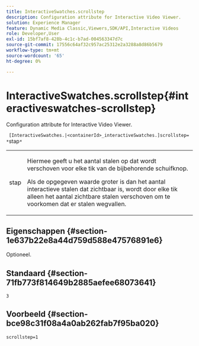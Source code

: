```yaml
---
title: InteractiveSwatches.scrollstep
description: Configuration attribute for Interactive Video Viewer.
solution: Experience Manager
feature: Dynamic Media Classic,Viewers,SDK/API,Interactive Videos
role: Developer,User
exl-id: 15bf7af8-428b-4c1c-b7ad-004563347d7c
source-git-commit: 17556c64af32c957ac25312e2a3288a8d86b5679
workflow-type: tm+mt
source-wordcount: '65'
ht-degree: 0%

---
```


# InteractiveSwatches.scrollstep{#interactiveswatches-scrollstep}

Configuration attribute for Interactive Video Viewer.

` [InteractiveSwatches.|<containerId>_interactiveSwatches.]scrollstep= *`stap`*`

<table id="table_441553CD34C94A58A9D7CBF772DEDDB6"> 
 <tbody> 
  <tr> 
   <td colname="col1"> <p> <span class="codeph"><span class="varname"> stap</span></span> </p> </td> 
   <td colname="col2"> <p>Hiermee geeft u het aantal stalen op dat wordt verschoven voor elke tik van de bijbehorende schuifknop. </p> <p>Als de opgegeven waarde groter is dan het aantal interactieve stalen dat zichtbaar is, wordt door elke tik alleen het aantal zichtbare stalen verschoven om te voorkomen dat er stalen wegvallen. </p> </td> 
  </tr> 
 </tbody> 
</table>

## Eigenschappen {#section-1e637b22e8a44d759d588e47576891e6}

Optioneel.

## Standaard {#section-71fb773f814649b2885aefee68073641}

`3`

## Voorbeeld {#section-bce98c31f08a4a0ab262fab7f95ba020}

```
scrollstep=1
```

